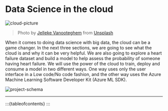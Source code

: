 

# Data Science in the cloud

![cloud-picture](https://static-1300131294.cos.ap-shanghai.myqcloud.com/images/cloud-picture.jpeg)

> Photo by [Jelleke Vanooteghem](https://unsplash.com/@ilumire) from [Unsplash](https://unsplash.com/s/photos/cloud?orientation=landscape)

When it comes to doing data science with big data, the cloud can be a game changer. In the next three sections, we are going to see what the cloud is and why it can be very helpful. We are also going to explore a heart failure dataset and build a model to help assess the probability of someone having heart failure. We will use the power of the cloud to train, deploy and consume a model in two different ways. One way uses only the user interface in a Low code/No code fashion, and the other way uses the Azure Machine Learning Software Developer Kit (Azure ML SDK).

![project-schema](https://static-1300131294.cos.ap-shanghai.myqcloud.com/images/project-schema.png)

---

:::{tableofcontents}
:::

